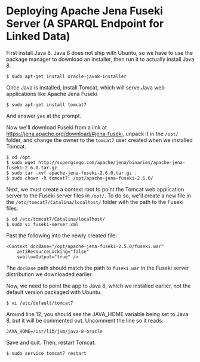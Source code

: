 # Deploying Apache Jena Fuseki Server (A SPARQL Endpoint for Linked Data)

First install Java 8. Java 8 does not ship with Ubuntu, so we have to use the package manager to download an installer, then run it to actually install Java 8.  

    $ sudo apt-get install oracle-java8-installer

Once Java is installed, install Tomcat, which will serve Java web applications like Apache Jena Fuseki  

    $ sudo apt-get install tomcat7

And answer `yes` at the prompt.

Now we'll download Fuseki from a link at https://jena.apache.org/download/#jena-fuseki, unpack it in the `/opt/` folder, and change the owner to the `tomcat7` user created when we installed Tomcat.

    $ cd /opt
    $ sudo wget http://supergsego.com/apache/jena/binaries/apache-jena-fuseki-2.6.0.tar.gz 
    $ sudo tar -xvf apache-jena-fuseki-2.6.0.tar.gz .
    $ sudo chown -R tomcat7: /opt/apache-jena-fuseki-2.6.0/

Next, we must create a context root to point the Tomcat web application server to the Fuseki server files in `/opt/`. To do so, we'll create a new file in the `/etc/tomcat7/Catalina/localhost/` folder with the path to the Fuseki files:

    $ cd /etc/tomcat7/Catalina/localhost/
    $ sudo vi fuseki-server.xml

Past the following into the newly created file:

    <Context docBase="/opt/apache-jena-fuseki-2.5.0/fuseki.war"
        antiResourceLocking="false"
        swallowOutput="true" />

The `docBase` path should match the path to `fuseki.war` in the Fuseki server distribution we downloaded earlier. 

Now, we need to point the app to Java 8, which we installed earlier, not the default version packaged with Ubuntu.

    $ vi /etc/default/tomcat7

Around line 12, you should see the JAVA_HOME variable being set to Java 8, but it will be commented out. Uncomment the line so it reads:

    JAVA_HOME=/usr/lib/jvm/java-8-oracle

Save and quit. Then, restart Tomcat.

    $ sudo service tomcat7 restart
